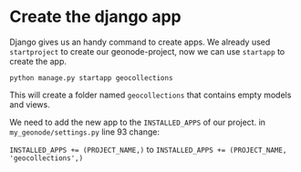 # Create the django app

Django gives us an handy command to create apps.
We already used `startproject` to create our geonode-project, now we can use `startapp` to create the app.

`python manage.py startapp geocollections`

This will create a folder named `geocollections` that contains empty models and views.

We need to add the new app to the `INSTALLED_APPS` of our project.
in `my_geonode/settings.py` line 93 change:

`INSTALLED_APPS += (PROJECT_NAME,)` to
`INSTALLED_APPS += (PROJECT_NAME, 'geocollections',)`
